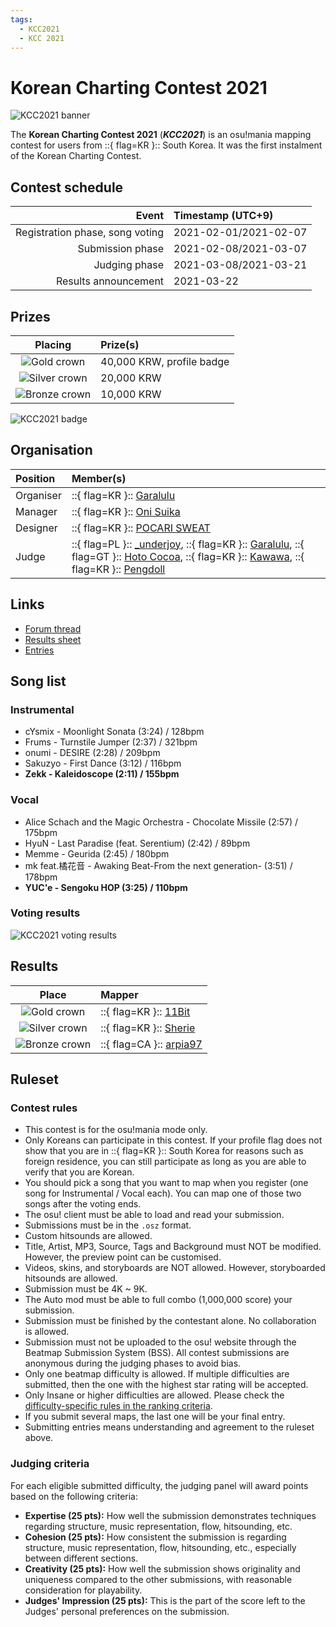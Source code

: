 ```yaml
---
tags:
  - KCC2021
  - KCC 2021
---
```


# Korean Charting Contest 2021

![KCC2021 banner](img/banner.png)

The **Korean Charting Contest 2021** (***KCC2021***) is an osu!mania mapping contest for users from ::{ flag=KR }:: South Korea. It was the first instalment of the Korean Charting Contest.

## Contest schedule

| Event | Timestamp (UTC+9) |
| --: | :-- |
| Registration phase, song voting | 2021-02-01/2021-02-07 |
| Submission phase | 2021-02-08/2021-03-07 |
| Judging phase | 2021-03-08/2021-03-21 |
| Results announcement | 2021-03-22 |

## Prizes

| Placing | Prize(s) |
| :-: | :-- |
| ![Gold crown](/wiki/shared/crown-gold.png "1st place") | 40,000 KRW, profile badge |
| ![Silver crown](/wiki/shared/crown-silver.png "2nd place") | 20,000 KRW |
| ![Bronze crown](/wiki/shared/crown-bronze.png "3rd place") | 10,000 KRW |

![KCC2021 badge](img/badge.png)

## Organisation

| Position | Member(s) |
| :-- | :-- |
| Organiser | ::{ flag=KR }:: [Garalulu](https://osu.ppy.sh/users/757783) |
| Manager | ::{ flag=KR }:: [Oni Suika](https://osu.ppy.sh/users/4848023) |
| Designer | ::{ flag=KR }:: [POCARI SWEAT](https://osu.ppy.sh/users/5082685) |
| Judge | ::{ flag=PL }:: [_underjoy](https://osu.ppy.sh/users/2235750), ::{ flag=KR }:: [Garalulu](https://osu.ppy.sh/users/757783), ::{ flag=GT }:: [Hoto Cocoa](https://osu.ppy.sh/users/6974536), ::{ flag=KR }:: [Kawawa](https://osu.ppy.sh/users/4647754), ::{ flag=KR }:: [Pengdoll](https://osu.ppy.sh/users/6392061) |

## Links

- [Forum thread](https://osu.ppy.sh/community/forums/topics/1230057)
- [Results sheet](https://docs.google.com/spreadsheets/d/1O0Ygpning0te62S850M42oPo0lCYd1Ct8VeYnAWRcYE/edit?usp=sharing)
- [Entries](https://lulu.s-ul.eu/D2M3x9LH)

## Song list

### Instrumental

- cYsmix - Moonlight Sonata (3:24) / 128bpm
- Frums - Turnstile Jumper (2:37) / 321bpm
- onumi - DESIRE (2:28) / 209bpm
- Sakuzyo - First Dance (3:12) / 116bpm
- **Zekk - Kaleidoscope (2:11) / 155bpm**

### Vocal

- Alice Schach and the Magic Orchestra - Chocolate Missile (2:57) / 175bpm
- HyuN - Last Paradise (feat. Serentium) (2:42) / 89bpm
- Memme - Geurida (2:45) / 180bpm
- mk feat.橘花音 - Awaking Beat-From the next generation- (3:51) / 178bpm
- **YUC'e - Sengoku HOP (3:25) / 110bpm**

### Voting results

![KCC2021 voting results](img/voteresult.jpg)

## Results

| Place | Mapper |
| :-: | :-- |
| ![Gold crown](/wiki/shared/crown-gold.png "1st place") | ::{ flag=KR }:: [11Bit](https://osu.ppy.sh/users/14804526) |
| ![Silver crown](/wiki/shared/crown-silver.png "2nd place") | ::{ flag=KR }:: [Sherie](https://osu.ppy.sh/users/9113475) |
| ![Bronze crown](/wiki/shared/crown-bronze.png "3rd place") | ::{ flag=CA }:: [arpia97](https://osu.ppy.sh/users/6363008) |

## Ruleset

### Contest rules

- This contest is for the osu!mania mode only.
- Only Koreans can participate in this contest. If your profile flag does not show that you are in ::{ flag=KR }:: South Korea for reasons such as foreign residence, you can still participate as long as you are able to verify that you are Korean.
- You should pick a song that you want to map when you register (one song for Instrumental / Vocal each). You can map one of those two songs after the voting ends.
- The osu! client must be able to load and read your submission.
- Submissions must be in the `.osz` format.
- Custom hitsounds are allowed.
- Title, Artist, MP3, Source, Tags and Background must NOT be modified. However, the preview point can be customised.
- Videos, skins, and storyboards are NOT allowed. However, storyboarded hitsounds are allowed.
- Submission must be 4K ~ 9K.
- The Auto mod must be able to full combo (1,000,000 score) your submission.
- Submission must be finished by the contestant alone. No collaboration is allowed.
- Submission must not be uploaded to the osu! website through the Beatmap Submission System (BSS). All contest submissions are anonymous during the judging phases to avoid bias.
- Only one beatmap difficulty is allowed. If multiple difficulties are submitted, then the one with the highest star rating will be accepted.
- Only Insane or higher difficulties are allowed. Please check the [difficulty-specific rules in the ranking criteria](/wiki/Ranking_Criteria/osu!mania#difficulty-specific).
- If you submit several maps, the last one will be your final entry.
- Submitting entries means understanding and agreement to the ruleset above.

### Judging criteria

For each eligible submitted difficulty, the judging panel will award points based on the following criteria:

- **Expertise (25 pts):** How well the submission demonstrates techniques regarding structure, music representation, flow, hitsounding, etc.
- **Cohesion (25 pts):** How consistent the submission is regarding structure, music representation, flow, hitsounding, etc., especially between different sections.
- **Creativity (25 pts):** How well the submission shows originality and uniqueness compared to the other submissions, with reasonable consideration for playability.
- **Judges' Impression (25 pts):** This is the part of the score left to the Judges' personal preferences on the submission.
